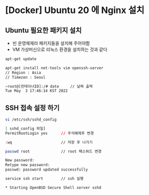 # [Docker] Ubuntu 20 에 Nginx 설치

## Ubuntu 필요한 패키지 설치

- 빈 운영체제라 패키지들을 설치해 주어야함
- VM 가상머신으로 리눅스 환경을 설치하는 것과 같다

```bash
apt-get update

apt-get install net-tools vim openssh-server
// Region : Asia 
// Timezon : Seoul

~root@[컨테이너ID]:/# date     // 날짜 출력 
Tue May  3 17:46:14 KST 2022

```

## SSH 접속 설정 하기

```bash
vi /etc/ssh/sshd_config

[ sshd_config 파일]
PermitRootLogin yes      // 주석해제후 변경

:wq                      // 저장 후 나가기 
```

```bash
passwd root              // root 패스워드 변경

New password: 
Retype new password: 
passwd: password updated successfully
```

```bash
service ssh start        // ssh 실행

* Starting OpenBSD Secure Shell server sshd
```